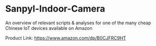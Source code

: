 # Sanpyl-Indoor-Camera
An overview of relevant scripts &amp; analyses for one of the many cheap Chinese IoT devices available on Amazon

Product Link: https://www.amazon.com/dp/B0CJFRC9HT

